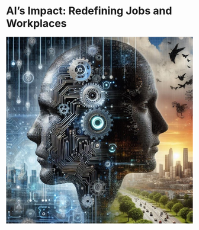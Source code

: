 # AI’s Impact: Redefining Jobs and Workplaces
<img src="images/AI_vs_Human.jpg" alt="Example Image" width="1000"/>
